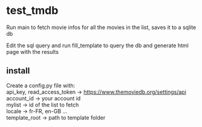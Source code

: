 # test_tmdb

Run main to fetch movie infos for all the movies in the list, saves it to a sqlite db

Edit the sql query and run fill_template to query the db and generate html page with the results

## install
Create a config.py file with:  
api_key, read_access_token -> https://www.themoviedb.org/settings/api  
account_id -> your account id  
mylist -> id of the list to fetch  
locale -> fr-FR, en-GB ...  
template_root -> path to template folder
